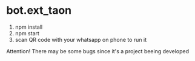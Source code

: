 # bot.ext_taon

1) npm install
2) npm start
3) scan QR code with your whatsapp on phone to run it

Attention!
There may be some bugs since it's a project beeing developed